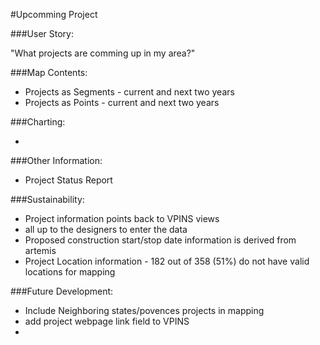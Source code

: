 #Upcomming Project 

###User Story:  

"What projects are comming up in my area?"

###Map Contents: 
	
- Projects as Segments - current and next two years
- Projects as Points - current and next two years

###Charting:

- 

###Other Information:

- Project Status Report

###Sustainability:
	
- Project information points back to VPINS views
- all up to the designers to enter the data
- Proposed construction start/stop date information is derived from artemis
- Project Location information - 182 out of 358 (51%) do not have valid locations for mapping


###Future Development:
- Include Neighboring states/povences projects in mapping
- add project webpage link field to VPINS
- 



